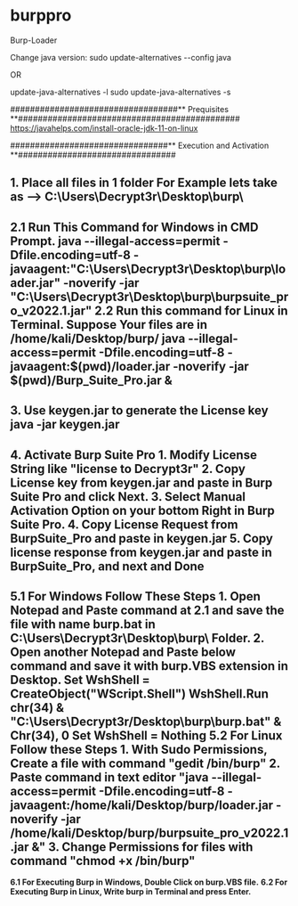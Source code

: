 # burppro
Burp-Loader

Change java version:
sudo update-alternatives --config java  

OR 

update-java-alternatives -l
sudo update-java-alternatives -s <java version>

##################################** Prequisites **#############################################
https://javahelps.com/install-oracle-jdk-11-on-linux


################################** Execution and Activation **################################

**1. Place all files in 1 folder**
	For Example lets take as --> C:\Users\Decrypt3r\Desktop\burp\
----------------------------------------------
**2.1 Run This Command for Windows in CMD Prompt.**
	java --illegal-access=permit -Dfile.encoding=utf-8 -javaagent:"C:\Users\Decrypt3r\Desktop\burp\loader.jar" -noverify -jar "C:\Users\Decrypt3r\Desktop\burp\burpsuite_pro_v2022.1.jar"
**2.2 Run this command for Linux in Terminal. Suppose Your files are in /home/kali/Desktop/burp/**
	java --illegal-access=permit -Dfile.encoding=utf-8 -javaagent:$(pwd)/loader.jar -noverify -jar $(pwd)/Burp_Suite_Pro.jar &
----------------------------------------------
**3. Use keygen.jar to generate the License key**
	java -jar keygen.jar
----------------------------------------------
**4. Activate Burp Suite Pro**
	1. Modify License String like "license to Decrypt3r"
	2. Copy License key from keygen.jar and paste in Burp Suite Pro and click Next.
	3. Select Manual Activation Option on your bottom Right in Burp Suite Pro.
	4. Copy License Request from BurpSuite_Pro and paste in keygen.jar
	5. Copy license response from keygen.jar and paste in BurpSuite_Pro, and next and Done
----------------------------------------------
**5.1 For Windows Follow These Steps**
	1. Open Notepad and Paste command at 2.1 and save the file with name burp.bat in C:\Users\Decrypt3r\Desktop\burp\   Folder.
	2. Open another Notepad and Paste below command and save it with burp.VBS extension in Desktop.
		Set WshShell = CreateObject("WScript.Shell")
		WshShell.Run chr(34) & "C:\Users\Decrypt3r/Desktop\burp\burp.bat" & Chr(34), 0
		Set WshShell = Nothing
**5.2 For Linux Follow these Steps**
	1. With Sudo Permissions, Create a file with command "gedit /bin/burp"
	2. Paste command in text editor "java --illegal-access=permit -Dfile.encoding=utf-8 -javaagent:/home/kali/Desktop/burp/loader.jar -noverify -jar /home/kali/Desktop/burp/burpsuite_pro_v2022.1.jar &"
	3. Change Permissions for files with command "chmod +x /bin/burp"
----------------------------------------------
**6.1 For Executing Burp in Windows, Double Click on burp.VBS file.**
**6.2 For Executing Burp in Linux, Write burp in Terminal and press Enter.**
